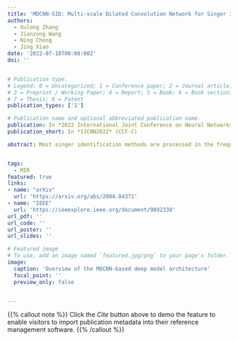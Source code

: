 ```yaml
---
title: 'MDCNN-SID: Multi-scale Dilated Convolution Network for Singer Identification'
authors:
  - Xulong Zhang
  - Jianzong Wang
  - Ning Cheng
  - Jing Xiao
date: '2022-07-18T00:00:00Z'
doi: ''


# Publication type.
# Legend: 0 = Uncategorized; 1 = Conference paper; 2 = Journal article;
# 3 = Preprint / Working Paper; 4 = Report; 5 = Book; 6 = Book section;
# 7 = Thesis; 8 = Patent
publication_types: ['1']

# Publication name and optional abbreviated publication name.
publication: In *2022 International Joint Conference on Neural Networks*
publication_short: In *IJCNN2022* (CCF-C)

abstract: Most singer identification methods are processed in the frequency domain, which potentially leads to information loss during the spectral transformation. In this paper, instead of the frequency domain, we propose an end-to-end architecture that addresses this problem in the waveform domain. An en-coder based on Multi-scale Dilated Convolution Neural Networks (MDCNN) was introduced to generate wave embedding from the raw audio signal. Specifically, dilated convolution layers are used in the proposed method to enlarge the receptive field, aiming to extract song-level features. Furthermore, skip connection in the backbone network integrates the multi-resolution acoustic features learned by the stack of convolution layers. Then, the obtained wave embedding is passed into the following networks for singer identification. In experiments, the proposed method achieves comparable performance on the benchmark dataset of Artist20, which significantly improves related works.


tags:
  - MIR
featured: true
links:
- name: "arXiv"
  url: 'https://arxiv.org/abs/2004.04371'
- name: "IEEE"
  url: 'https://ieeexplore.ieee.org/document/9892338'
url_pdf: ''
url_code: ''
url_poster: ''
url_slides: ''

# Featured image
# To use, add an image named `featured.jpg/png` to your page's folder.
image:
  caption: 'Overview of the MDCNN-based deep model architecture'
  focal_point: ''
  preview_only: false


---
```


{{% callout note %}}
Click the _Cite_ button above to demo the feature to enable visitors to import publication metadata into their reference management software.
{{% /callout %}}

